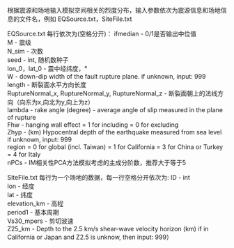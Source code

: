 根据震源和场地输入模拟空间相关的烈度分布，输入参数依次为震源信息和场地信息的文件名，例如 EQSource.txt，SiteFile.txt

EQSource.txt 每行依次为(空格分开)：
    ifmedian - 0/1是否输出中位值\
    M - 震级\
    N_sim - 次数\
    seed - int, 随机数种子\
    lon_0，lat_0 - 震中经纬度，°\
    W - down-dip width of the fault rupture plane. if unknown, input: 999\
    length - 断裂面水平方向长度\
    RuptureNormal_x, RuptureNormal_y, RuptureNormal_z - 断裂面朝上的法线方向（向东为x,向北为y,向上为z）\
    lambda - rake angle (degree) - average angle of slip measured in the plane of rupture\
    Fhw - hanging wall effect
        = 1 for including
        = 0 for excluding\
    Zhyp - (km) Hypocentral depth of the earthquake measured from sea level if unknown, input: 999\
    region
        = 0 for global (incl. Taiwan)
        = 1 for California
        = 3 for China or Turkey
        = 4 for Italy\
    nPCs - IM相关性PCA方法模拟考虑的主成分阶数，推荐大于等于5

SiteFile.txt 每行为一个场地的数据，每一行空格分开依次为:
    ID - int\
    lon - 经度\
    lat - 纬度\
    elevation_km - 高程\
    period1 - 基本周期\
    Vs30_mpers - 剪切波速\
    Z25_km - Depth to the 2.5 km/s shear-wave velocity horizon (km) 
    if in California or Japan and Z2.5 is unknow, then input: 999）